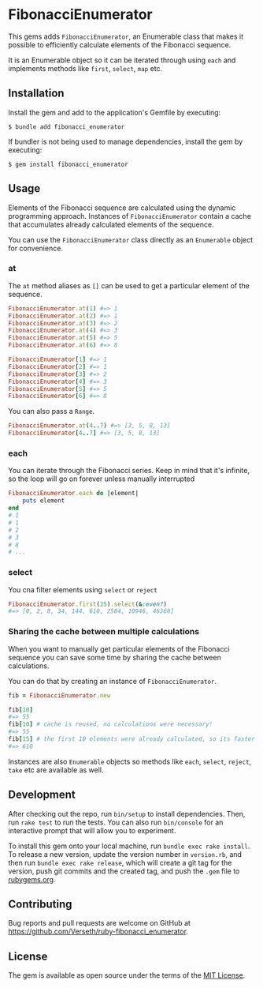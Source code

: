 # FibonacciEnumerator

This gems adds `FibonacciEnumerator`, an Enumerable class that makes it possible
to efficiently calculate elements of the Fibonacci sequence.

It is an Enumerable object so it can be iterated through using `each`
and implements methods like `first`, `select`, `map` etc.

## Installation

Install the gem and add to the application's Gemfile by executing:

    $ bundle add fibonacci_enumerator

If bundler is not being used to manage dependencies, install the gem by executing:

    $ gem install fibonacci_enumerator

## Usage

Elements of the Fibonacci sequence are calculated using the dynamic programming approach.
Instances of `FibonacciEnumerator` contain a cache that accumulates already calculated
elements of the sequence.

You can use the `FibonacciEnumerator` class directly as an `Enumerable` object for convenience.

### at

The `at` method aliases as `[]` can be used to get a particular element of the sequence.

```rb
FibonacciEnumerator.at(1) #=> 1
FibonacciEnumerator.at(2) #=> 1
FibonacciEnumerator.at(3) #=> 2
FibonacciEnumerator.at(4) #=> 3
FibonacciEnumerator.at(5) #=> 5
FibonacciEnumerator.at(6) #=> 8

FibonacciEnumerator[1] #=> 1
FibonacciEnumerator[2] #=> 1
FibonacciEnumerator[3] #=> 2
FibonacciEnumerator[4] #=> 3
FibonacciEnumerator[5] #=> 5
FibonacciEnumerator[6] #=> 8
```

You can also pass a `Range`.

```rb
FibonacciEnumerator.at(4..7) #=> [3, 5, 8, 13]
FibonacciEnumerator[4..7] #=> [3, 5, 8, 13]
```

### each

You can iterate through the Fibonacci series.
Keep in mind that it's infinite, so the loop will
go on forever unless manually interrupted

```rb
FibonacciEnumerator.each do |element|
    puts element
end
# 1
# 1
# 2
# 3
# 8
# ...
```

### select

You cna filter elements using `select` or `reject`

```rb
FibonacciEnumerator.first(25).select(&:even?)
#=> [0, 2, 8, 34, 144, 610, 2584, 10946, 46368]
```

### Sharing the cache between multiple calculations

When you want to manually get particular elements of the Fibonacci sequence
you can save some time by sharing the cache between calculations.

You can do that by creating an instance of `FibonacciEnumerator`.

```rb
fib = FibonacciEnumerator.new

fib[10]
#=> 55
fib[10] # cache is reused, no calculations were necessary!
#=> 55
fib[15] # the first 10 elements were already calculated, so its faster
#=> 610
```

Instances are also `Enumerable` objects so methods like `each`, `select`, `reject`, `take` etc
are available as well.

## Development

After checking out the repo, run `bin/setup` to install dependencies. Then, run `rake test` to run the tests. You can also run `bin/console` for an interactive prompt that will allow you to experiment.

To install this gem onto your local machine, run `bundle exec rake install`. To release a new version, update the version number in `version.rb`, and then run `bundle exec rake release`, which will create a git tag for the version, push git commits and the created tag, and push the `.gem` file to [rubygems.org](https://rubygems.org).

## Contributing

Bug reports and pull requests are welcome on GitHub at https://github.com/Verseth/ruby-fibonacci_enumerator.

## License

The gem is available as open source under the terms of the [MIT License](https://opensource.org/licenses/MIT).
